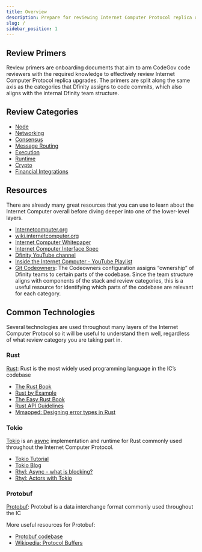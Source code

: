 ```yaml
---
title: Overview
description: Prepare for reviewing Internet Computer Protocol replica upgrades
slug: /
sidebar_position: 1
---
```


## Review Primers

Review primers are onboarding documents that aim to arm CodeGov code reviewers with the required knowledge to effectively review Internet Computer Protocol replica upgrades. The primers are split along the same axis as the categories that Dfinity assigns to code commits, which also aligns with the internal Dfinity team structure.

## Review Categories

- [Node](./node/01-node-overview.md)
- [Networking](./networking/01-networking-overview.md)
- [Consensus](./consensus/01-consensus-overview.md)
- [Message Routing](./message-routing/01-message-writing-overview.md)
- [Execution](./execution/01-execution-overview.md)
- [Runtime](./runtime/01-runtime-overview.md)
- [Crypto](./crypto/01-crypto-overview.md)
- [Financial Integrations](./financial-integrations/01-financial-integrations-overview.md)

## Resources

There are already many great resources that you can use to learn about the Internet Computer overall before diving deeper into one of the lower-level layers.

- [Internetcomputer.org](https://internetcomputer.org/)
- [wiki.internetcomputer.org](https://wiki.internetcomputer.org/)
- [Internet Computer Whitepaper](https://internetcomputer.org/whitepaper.pdf)
- [Internet Computer Interface Spec](https://github.com/dfinity/interface-spec/blob/master/spec/index.adoc)
- [Dfinity YouTube channel](https://www.youtube.com/@DFINITY/featured)
- [Inside the Internet Computer - YouTube Playlist](https://www.youtube.com/playlist?list=PLuhDt1vhGcrfHG_rnRKsqZO1jL_Pd970h)
- [Git Codeowners](https://github.com/dfinity/ic/blob/master/.gitlab/CODEOWNERS): The Codeowners configuration assigns “ownership” of Dfinity teams to certain parts of the codebase. Since the team structure aligns with components of the stack and review categories, this is a useful resource for identifying which parts of the codebase are relevant for each category.

## Common Technologies

Several technologies are used throughout many layers of the Internet Computer Protocol so it will be useful to understand them well, regardless of what review category you are taking part in.

### Rust

[Rust](https://www.rust-lang.org/): Rust is the most widely used programming language in the IC’s codebase

- [The Rust Book](https://doc.rust-lang.org/book/)
- [Rust by Example](https://doc.rust-lang.org/rust-by-example/)
- [The Easy Rust Book](https://dhghomon.github.io/easy_rust/)
- [Rust API Guidelines](https://rust-lang.github.io/api-guidelines/)
- [Mmapped: Designing error types in Rust](https://mmapped.blog/posts/12-rust-error-handling.html)

### Tokio

[Tokio](https://tokio.rs/) is an [async](https://rust-lang.github.io/async-book/) implementation and runtime for Rust commonly used throughout the Internet Computer Protocol.

- [Tokio Tutorial](https://tokio.rs/tokio/tutorial)
- [Tokio Blog](https://tokio.rs/blog)
- [Rhyl: Async - what is blocking?](https://ryhl.io/blog/async-what-is-blocking/)
- [Rhyl: Actors with Tokio](https://ryhl.io/blog/actors-with-tokio/)

### Protobuf

[Protobuf](https://protobuf.dev/): Protobuf is a data interchange format commonly used throughout the IC

More useful resources for Protobuf:

- [Protobuf codebase](https://github.com/protocolbuffers/protobuf)
- [Wikipedia: Protocol Buffers](https://en.wikipedia.org/wiki/Protocol_Buffers)
